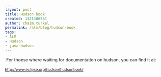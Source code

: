 ```yaml
---
layout: post
title: Hudson book
created: 1321386531
author: chaim.turkel
permalink: /alm/blog/hudson-book
tags:
- ALM
- Hudson
- java hudson
---
```

<p>&nbsp;For thoese where waiting for documentation on hudson, you can find it at:</p>
<p><a href="http://www.eclipse.org/hudson/hudsonbook/" style="font-size: 12px; line-height: 19px; ">http://www.eclipse.org/hudson/hudsonbook/</a></p>
<p>&nbsp;</p>

